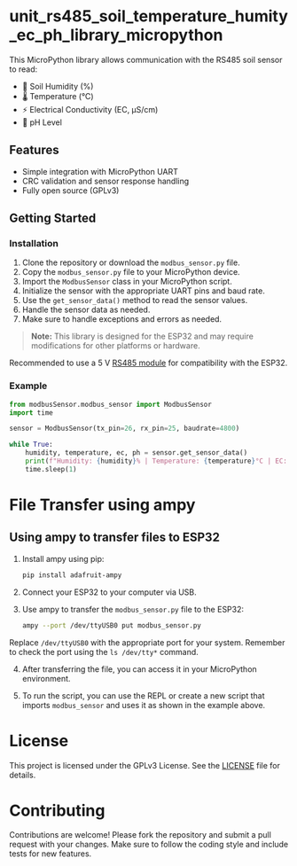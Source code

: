 # unit_rs485_soil_temperature_humity_ec_ph_library_micropython

This MicroPython library allows communication with the RS485 soil sensor to read:

- 🌱 Soil Humidity (%)
- 🌡️ Temperature (°C)
- ⚡ Electrical Conductivity (EC, µS/cm)
- 🧪 pH Level

## Features

- Simple integration with MicroPython UART
- CRC validation and sensor response handling
- Fully open source (GPLv3)

## Getting Started

### Installation

1. Clone the repository or download the `modbus_sensor.py` file.
2. Copy the `modbus_sensor.py` file to your MicroPython device.
3. Import the `ModbusSensor` class in your MicroPython script.
4. Initialize the sensor with the appropriate UART pins and baud rate.
5. Use the `get_sensor_data()` method to read the sensor values.
6. Handle the sensor data as needed.
7. Make sure to handle exceptions and errors as needed.

> **Note:** This library is designed for the ESP32 and may require modifications for other platforms or hardware. 

Recommended to use a 5 V [RS485 module](https://uelectronics.com/producto/convertidor-de-senal-ttl-a-rs485/) for compatibility with the ESP32. 

### Example

```python
from modbusSensor.modbus_sensor import ModbusSensor
import time

sensor = ModbusSensor(tx_pin=26, rx_pin=25, baudrate=4800)

while True:
    humidity, temperature, ec, ph = sensor.get_sensor_data()
    print(f"Humidity: {humidity}% | Temperature: {temperature}°C | EC: {ec} µS/cm | pH: {ph}")
    time.sleep(1)
```

# File Transfer using ampy 
## Using ampy to transfer files to ESP32

1. Install ampy using pip:
   ```bash
   pip install adafruit-ampy
   ```
2. Connect your ESP32 to your computer via USB.

3. Use ampy to transfer the `modbus_sensor.py` file to the ESP32:
   ```bash
   ampy --port /dev/ttyUSB0 put modbus_sensor.py
   ```

Replace `/dev/ttyUSB0` with the appropriate port for your system. Remember to check the port using the `ls /dev/tty*` command.

4. After transferring the file, you can access it in your MicroPython environment.

5. To run the script, you can use the REPL or create a new script that imports `modbus_sensor` and uses it as shown in the example above.

# License

This project is licensed under the GPLv3 License. See the [LICENSE](LICENSE) file for details.

# Contributing

Contributions are welcome! Please fork the repository and submit a pull request with your changes. Make sure to follow the coding style and include tests for new features.